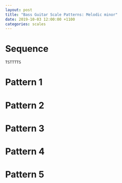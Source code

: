 ```yaml
---
layout: post
title: "Bass Guitar Scale Patterns: Melodic minor"
date: 2019-10-03 12:00:00 +1100
categories: scales
---
```


<link rel="stylesheet" href="/assets/css/fretboard.css">

<script
  src="https://code.jquery.com/jquery-1.11.2.min.js"
  integrity="sha256-Ls0pXSlb7AYs7evhd+VLnWsZ/AqEHcXBeMZUycz/CcA="
  crossorigin="anonymous"></script>

<script type="application/javascript" src="/assets/js/fretboard.js"></script>

<script type="application/javascript">
  var bass = [{
    letter: "G",
    octave: 3
  }, {
    letter: "D",
    octave: 3
  }, {
    letter: "A",
    octave: 2
  }, {
    letter: "E",
    octave: 2
  }];

  var opts = {
    tuning: bass,
    numFrets: 18,
    isChordMode: false,
    noteClickingDisabled: true,
    noteMode: "letter",
    // Force Eb enharmonic
    noteLetters: ["C", "C#/Db", "D", "Eb", "E", "F", "F#/Gb", "G", "Ab/G#", "A", "A#/Bb", "B"]
  };
</script>

# Sequence

`TSTTTTS`

# Pattern 1

<div id="patt1"></div>

<script type="application/javascript">
(function($) {

  $("#patt1").fretboard(opts);
  var api = $("#patt1").data('api');

  var patt1Notes = [{
    string: {
      letter: "E",
      octave: 2
    },
    notes: [{
      fret: 1,
      cssClass: "grey"
    },
    {
      fret: 3,
      cssClass: "grey"
    },
    {
      fret: 5,
      cssClass: "grey"
    }],
  },
  {
    string: {
      letter: "A",
      octave: 2
    },
    notes: [{
      fret: 2,
      cssClass: "grey"
    },
    {
      fret: 3,
      cssClass: "blue"
    },
    {
      fret: 5,
      cssClass: "grey"
    }],
  },
  {
    string: {
      letter: "D",
      octave: 3
    },
    notes: [{
      fret: 1,
      cssClass: "grey"
  },
  {
      fret: 3,
      cssClass: "grey"
  },
  {
      fret: 5,
      cssClass: "grey"
  }],
  },
  {
    string: {
      letter: "G",
      octave: 3
    },
    notes: [{
      fret: 2,
      cssClass: "grey"
    },
    {
      fret: 4,
      cssClass: "grey"
    },
    {
      fret: 5,
      cssClass: "blue"
    }],
  }];

  api.setClickedNotes(patt1Notes);
})(jQuery);
</script>

# Pattern 2

<div id="patt2"></div>

<script type="application/javascript">
(function($) {

  $("#patt2").fretboard(opts);
  var api = $("#patt2").data('api');

  var patt2Notes = [{
    string: {
      letter: "E",
      octave: 2
    },
    notes: [{
      fret: 3,
      cssClass: "grey"
  },
  {
      fret: 5,
      cssClass: "grey"
  },
  {
      fret: 7,
      cssClass: "grey"
    }],
  },
  {
    string: {
      letter: "A",
      octave: 2
    },
    notes: [{
      fret: 3,
      cssClass: "blue"
  },
  {
      fret: 5,
      cssClass: "grey"
  },
  {
      fret: 6,
      cssClass: "grey"
  }],
  },
  {
    string: {
      letter: "D",
      octave: 3
    },
    notes: [{
      fret: 3,
      cssClass: "grey"
  },
  {
      fret: 5,
      cssClass: "grey"
  },
  {
      fret: 7,
      cssClass: "grey"
  }],
  },
  {
    string: {
      letter: "G",
      octave: 3
    },
    notes: [
  {
      fret: 4,
      cssClass: "grey"
  },
  {
      fret: 5,
      cssClass: "blue"
  },
  {
      fret: 7,
      cssClass: "grey"
  }],
  }];

  api.setClickedNotes(patt2Notes);
})(jQuery);
</script>

# Pattern 3

<div id="patt3"></div>

<script type="application/javascript">
(function($) {

  $("#patt3").fretboard(opts);
  var api = $("#patt3").data('api');

  var patt3Notes = [{
    string: {
      letter: "E",
      octave: 2
    },
    notes: [{
      fret: 5,
      cssClass: "grey"
  },
  {
      fret: 7,
      cssClass: "grey"
  },
  {
      fret: 8,
      cssClass: "blue"
  }],
  },
  {
    string: {
      letter: "A",
      octave: 2
    },
    notes: [{
      fret: 5,
      cssClass: "grey"
  },
  {
      fret: 6,
      cssClass: "grey"
  },
  {
      fret: 8,
      cssClass: "grey"
  }],
  },
  {
    string: {
      letter: "D",
      octave: 3
    },
    notes: [{
      fret: 5,
      cssClass: "grey"
  },
  {
      fret: 7,
      cssClass: "grey"
  },
  {
      fret: 9,
      cssClass: "grey"
  }],
  },
  {
    string: {
      letter: "G",
      octave: 3
    },
    notes: [{
      fret: 5,
      cssClass: "blue"
  },
  {
      fret: 7,
      cssClass: "grey"
  },
  {
      fret: 8,
      cssClass: "grey"
  }],
  }];

  api.setClickedNotes(patt3Notes);
})(jQuery);
</script>

# Pattern 4

<div id="patt4"></div>

<script type="application/javascript">
(function($) {

  $("#patt4").fretboard(opts);
  var api = $("#patt4").data('api');

  var patt4Notes = [{
    string: {
      letter: "E",
      octave: 2
    },
    notes: [{
      fret: 8,
      cssClass: "blue"
  },
  {
      fret: 10,
      cssClass: "grey"
  },
  {
      fret: 11,
      cssClass: "grey"
  }],
  },
  {
    string: {
      letter: "A",
      octave: 2
    },
    notes: [{
      fret: 8,
      cssClass: "grey"
  },
  {
      fret: 10,
      cssClass: "grey"
  },
  {
      fret: 12,
      cssClass: "grey"
  }],
  },
  {
    string: {
      letter: "D",
      octave: 3
    },
    notes: [{
      fret: 7,
      cssClass: "lightgrey"
  },
  {
      fret: 9,
      cssClass: "grey"
  },
  {
      fret: 10,
      cssClass: "blue"
  },
  {
      fret: 12,
      cssClass: "grey"
  }],
  },
  {
    string: {
      letter: "G",
      octave: 3
    },
    notes: [{
      fret: 7,
      cssClass: "lightgrey"
  },
  {
      fret: 8,
      cssClass: "grey"
  },
  {
      fret: 10,
      cssClass: "grey"
  },
  {
      fret: 12,
      cssClass: "grey"
  }],
  }];

  api.setClickedNotes(patt4Notes);
})(jQuery);
</script>

# Pattern 5

<div id="patt5"></div>

<script type="application/javascript">
(function($) {

  $("#patt5").fretboard(opts);
  var api = $("#patt5").data('api');

  var patt5Notes = [{
    string: {
      letter: "E",
      octave: 2
    },
    notes: [{
      fret: 10,
      cssClass: "grey"
  },
  {
      fret: 11,
      cssClass: "grey"
  },
  {
      fret: 13,
      cssClass: "grey"
  }],
  },
  {
    string: {
      letter: "A",
      octave: 2
    },
    notes: [{
      fret: 10,
      cssClass: "grey"
  },
  {
      fret: 12,
      cssClass: "grey"
  },
  {
      fret: 14,
      cssClass: "grey"
  }],
  },
  {
    string: {
      letter: "D",
      octave: 3
    },
    notes: [{
      fret: 10,
      cssClass: "blue"
  },
  {
      fret: 12,
      cssClass: "grey"
  },
  {
      fret: 13,
      cssClass: "grey"
  }],
  },
  {
    string: {
      letter: "G",
      octave: 3
    },
    notes: [{
      fret: 10,
      cssClass: "grey"
  },
  {
      fret: 12,
      cssClass: "grey"
  },
  {
      fret: 14,
      cssClass: "grey"
  }],
  }];

  api.setClickedNotes(patt5Notes);
})(jQuery);
</script>
